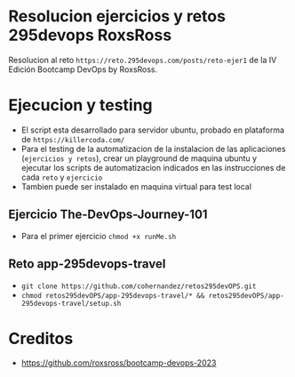 # Resolucion ejercicios y retos 295devops RoxsRoss 
Resolucion al reto `https://reto.295devops.com/posts/reto-ejer1` de la IV Edición Bootcamp DevOps by RoxsRoss.

# Ejecucion y testing
- El script esta desarrollado para servidor ubuntu, probado en plataforma de `https://killercoda.com/` 
- Para el testing de la automatizacion de la instalacion de las aplicaciones (`ejercicios y retos`), crear un playground de maquina ubuntu y ejecutar los scripts de automatizacion indicados en las instrucciones de cada `reto` y `ejercicio` 
- Tambien puede ser instalado en maquina virtual para test local

## Ejercicio The-DevOps-Journey-101
- Para el primer ejercicio `chmod +x runMe.sh`

## Reto app-295devops-travel
- `git clone https://github.com/cohernandez/retos295devOPS.git`
- `chmod retos295devOPS/app-295devops-travel/* && retos295devOPS/app-295devops-travel/setup.sh `

# Creditos 
- https://github.com/roxsross/bootcamp-devops-2023

